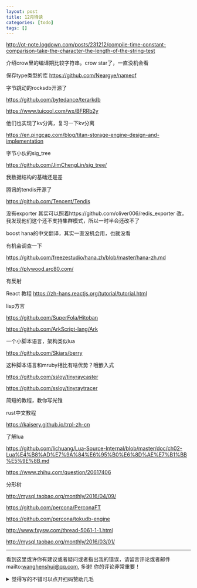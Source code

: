 ```yaml
---
layout: post
title: 12月待读
categories: [todo]
tags: []
---
```




http://ot-note.logdown.com/posts/231212/compile-time-constant-comparison-take-the-character-the-length-of-the-string-test

介绍crow里的编译期比较字符串。crow star了，一直没机会看

保存type类型的库 https://github.com/Neargye/nameof



字节跳动的rocksdb开源了

https://github.com/bytedance/terarkdb

https://www.tuicool.com/wx/BFRRb2y



他们也实现了kv分离，复习一下kv分离

https://en.pingcap.com/blog/titan-storage-engine-design-and-implementation

字节小伙的sig_tree

https://github.com/JimChengLin/sig_tree/

我数据结构的基础还是差

腾讯的tendis开源了 

https://github.com/Tencent/Tendis

没有exporter 其实可以照着https://github.com/oliver006/redis_exporter 改，我发现他们这个还不支持集群模式，所以一时半会还改不了



boost hana的中文翻译，其实一直没机会用，也就没看

有机会调查一下

https://github.com/freezestudio/hana.zh/blob/master/hana-zh.md





https://plywood.arc80.com/

有反射



React 教程 https://zh-hans.reactjs.org/tutorial/tutorial.html



lisp方言

https://github.com/SuperFola/Hitoban

https://github.com/ArkScript-lang/Ark



一个小脚本语言，架构类似lua 

https://github.com/Skiars/berry

这种脚本语言和mruby相比有啥优势？哦嵌入式



https://github.com/ssloy/tinyraycaster

https://github.com/ssloy/tinyraytracer 

简短的教程，教你写光锥

rust中文教程

https://kaisery.github.io/trpl-zh-cn



了解lua

https://github.com/lichuang/Lua-Source-Internal/blob/master/doc/ch02-Lua%E4%B8%AD%E7%9A%84%E6%95%B0%E6%8D%AE%E7%B1%BB%E5%9E%8B.md



https://www.zhihu.com/question/20617406





分形树

http://mysql.taobao.org/monthly/2016/04/09/

https://github.com/percona/PerconaFT

https://github.com/percona/tokudb-engine

http://www.fxysw.com/thread-5061-1-1.html

http://mysql.taobao.org/monthly/2016/03/01/








---

看到这里或许你有建议或者疑问或者指出我的错误，请留言评论或者邮件mailto:wanghenshui@qq.com, 多谢!  你的评论非常重要！
<details>
<summary>觉得写的不错可以点开扫码赞助几毛</summary>
<img src="https://wanghenshui.github.io/assets/wepay.png" alt="微信转账">
</details>


